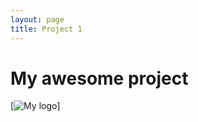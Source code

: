 ```yaml
---
layout: page
title: Project 1
---
```


# My awesome project

[![My logo](https://farm8.staticflickr.com/7494/16149391137_d389b6aca7_b.jpg)]
